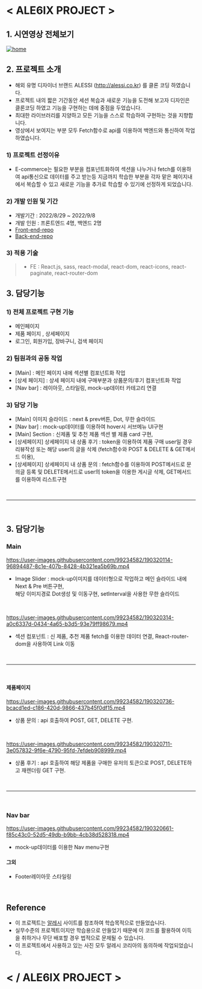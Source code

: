 # < ALE6IX PROJECT >

## 1. 시연영상 전체보기

[![home](https://velog.velcdn.com/images/ch00ng10000/post/3ff906f7-d6ea-43a6-92f1-fc37b06e3eae/image.png)](https://youtu.be/X2f3YSx6h0Q)


## 2. 프로젝트 소개

- 해외 유명 디자이너 브랜드 ALESSI (http://alessi.co.kr) 를 클론 코딩 하였습니다.
- 프로젝트 내의 짧은 기간동안 세션 복습과 새로운 기능을 도전해 보고자 디자인은 클론코딩 하였고 기능을 구현하는 데에 중점을 두었습니다.
- 최대한 라이브러리를 지양하고 모든 기능을 스스로 학습하여 구현하는 것을 지향합니다. 
- 영상에서 보여지는 부분 모두 Fetch함수로 api를 이용하여 백엔드와 통신하여 작업하였습니다.

### 1) 프로젝트 선정이유

- E-commerce는 필요한 부분을 컴포넌트화하여 섹션을 나누거나 fetch를 이용하여 api통신으로 데이터를 주고 받는등
  지금까지 학습한 부분을 각자 맡은 페이지내에서 복습할 수 있고 새로운 기능을 추가로 학습할 수 있기에 선정하게 되었습니다.

### 2) 개발 인원 및 기간

- 개발기간 : 2022/8/29 ~ 2022/9/8
- 개발 인원 : 프론트엔드 4명, 백엔드 2명
- [Front-end-repo](https://github.com/wecode-bootcamp-korea/justcode-6-1st-ale6ix-front)
- [Back-end-repo](https://github.com/wecode-bootcamp-korea/justcode-6-1st-ale6ix-back)

### 3) 적용 기술

> - FE : React.js, sass, react-modal, react-dom, react-icons, react-paginate, react-router-dom

## 3. 담당기능

### 1) 전체 프로젝트 구현 기능

- 메인페이지 
- 제품 페이지 , 상세페이지 
- 로그인, 회원가입, 장바구니, 검색 페이지

### 2) 팀원과의 공동 작업

- [Main] : 메인 페이지 내에 섹션별 컴포넌트화 작업
- [상세 페이지] : 상세 페이지 내에 구매부분과 상품문의/후기 컴포넌트화 작업
- [Nav bar] : 레이아웃, 스타일링, mock-up데이터 카테고리 연결

### 3) 담당 기능

- [Main] 이미지 슬라이드 : next & prev버튼, Dot, 무한 슬라이드
- [Nav bar] : mock-up데이터를 이용하여 hover시 서브메뉴 UI구현
- [Main] Section : 신제품 및 추천 제품 섹션 별 제품 card 구현,
- [상세페이지] 상세페이지 내 상품 후기 : token을 이용하여 제품 구매 user일 경우 리뷰작성 또는 해당 user의 글을 삭제 (fetch함수와 POST & DELETE & GET메서드 이용),
- [상세페이지] 상세페이지 내 상품 문의 : fetch함수를 이용하여 POST메서드로 문의글 등록 및 DELETE메서드로 user의 token을 이용한 게시글 삭제, GET메서드를 이용하여 리스트구현

<br>
<hr>
<br>

## 3. 담당기능

### Main 

https://user-images.githubusercontent.com/99234582/190320114-96894487-8c1e-407b-8428-4b321ea5b69b.mp4

- Image Slider : mock-up이미지를 데이터형으로 작업하고 메인 슬라이드 내에 Next & Pre 버튼구현,
 <br> 해당 이미지경로 Dot생성 및 이동구현, setInterval을 사용한 무한 슬라이드

<br>


https://user-images.githubusercontent.com/99234582/190320314-a0c6337d-0434-4a65-b3d5-93e79ff98679.mp4

- 섹션 컴포넌트 : 신 제품, 추천 제품 fetch를 이용한 데이터 연결, React-router-dom을 사용하여 Link 이동

<br>
<hr>
<br>


#### 제품페이지


https://user-images.githubusercontent.com/99234582/190320736-bcacd1ed-c186-420d-9866-437b45f0df15.mp4

- 상품 문의 : api 호출하여 POST, GET, DELETE 구현. 

<br>


https://user-images.githubusercontent.com/99234582/190320711-3e057832-9f6e-4790-95fd-7efdeb908999.mp4

- 상품 후기 : api 호출하여 해당 제품을 구매한 유저의 토큰으로 POST, DELETE하고 재렌더링 GET 구현.

<br>
<hr>
<br>


### Nav bar


https://user-images.githubusercontent.com/99234582/190320661-f85c43c0-52d5-49db-b9bb-4cb38d528318.mp4

- mock-up데이터를 이용한 Nav menu구현

#### 그외

- Footer레이아웃 스타일링

<br>

## Reference

- 이 프로젝트는 [알레시](http://alessi.co.kr) 사이트를 참조하여 학습목적으로 만들었습니다.
- 실무수준의 프로젝트이지만 학습용으로 만들었기 때문에 이 코드를 활용하여 이득을 취하거나 무단 배포할 경우 법적으로 문제될 수 있습니다.
- 이 프로젝트에서 사용하고 있는 사진 모두 알레시 코리아의 동의하에 작업되었습니다.

# < / ALE6IX PROJECT >
